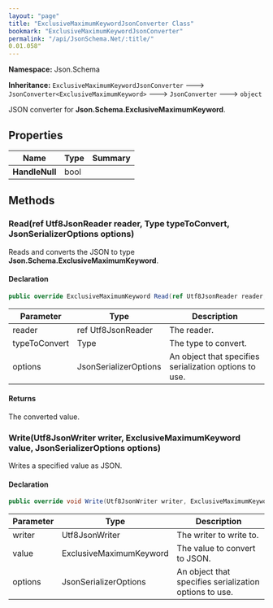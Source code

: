```yaml
---
layout: "page"
title: "ExclusiveMaximumKeywordJsonConverter Class"
bookmark: "ExclusiveMaximumKeywordJsonConverter"
permalink: "/api/JsonSchema.Net/:title/"
0.01.058"
---
```

**Namespace:** Json.Schema

**Inheritance:**
`ExclusiveMaximumKeywordJsonConverter`
 🡒 
`JsonConverter<ExclusiveMaximumKeyword>`
 🡒 
`JsonConverter`
 🡒 
`object`

JSON converter for **Json.Schema.ExclusiveMaximumKeyword**.

## Properties

| Name | Type | Summary |
|---|---|---|
| **HandleNull** | bool |  |

## Methods

### Read(ref Utf8JsonReader reader, Type typeToConvert, JsonSerializerOptions options)

Reads and converts the JSON to type **Json.Schema.ExclusiveMaximumKeyword**.

#### Declaration

```c#
public override ExclusiveMaximumKeyword Read(ref Utf8JsonReader reader, Type typeToConvert, JsonSerializerOptions options)
```

| Parameter | Type | Description |
|---|---|---|
| reader | ref Utf8JsonReader | The reader. |
| typeToConvert | Type | The type to convert. |
| options | JsonSerializerOptions | An object that specifies serialization options to use. |


#### Returns

The converted value.

### Write(Utf8JsonWriter writer, ExclusiveMaximumKeyword value, JsonSerializerOptions options)

Writes a specified value as JSON.

#### Declaration

```c#
public override void Write(Utf8JsonWriter writer, ExclusiveMaximumKeyword value, JsonSerializerOptions options)
```

| Parameter | Type | Description |
|---|---|---|
| writer | Utf8JsonWriter | The writer to write to. |
| value | ExclusiveMaximumKeyword | The value to convert to JSON. |
| options | JsonSerializerOptions | An object that specifies serialization options to use. |


